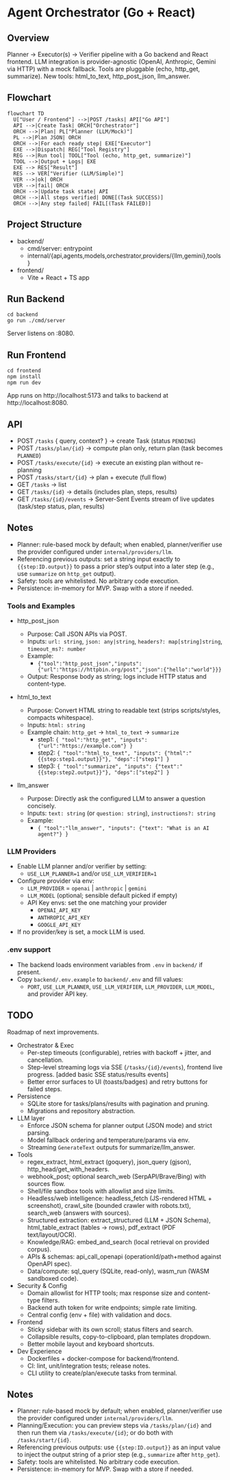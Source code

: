 # Agent Orchestrator (Go + React)

## Overview
Planner → Executor(s) → Verifier pipeline with a Go backend and React frontend. LLM integration is provider-agnostic (OpenAI, Anthropic, Gemini via HTTP) with a mock fallback. Tools are pluggable (echo, http_get, summarize).
New tools: html_to_text, http_post_json, llm_answer.

## Flowchart
```mermaid
flowchart TD
  U["User / Frontend"] -->|POST /tasks| API["Go API"]
  API -->|Create Task| ORCH["Orchestrator"]
  ORCH -->|Plan| PL["Planner (LLM/Mock)"]
  PL -->|Plan JSON| ORCH
  ORCH -->|For each ready step| EXE["Executor"]
  EXE -->|Dispatch| REG["Tool Registry"]
  REG -->|Run tool| TOOL["Tool (echo, http_get, summarize)"]
  TOOL -->|Output + Logs| EXE
  EXE --> RES["Result"]
  RES --> VER["Verifier (LLM/Simple)"]
  VER -->|ok| ORCH
  VER -->|fail| ORCH
  ORCH -->|Update task state| API
  ORCH -->|All steps verified| DONE[(Task SUCCESS)]
  ORCH -->|Any step failed| FAIL[(Task FAILED)]
```

## Project Structure
- backend/
  - cmd/server: entrypoint
  - internal/{api,agents,models,orchestrator,providers/{llm,gemini},tools}
- frontend/
  - Vite + React + TS app

## Run Backend
```
cd backend
go run ./cmd/server
```
Server listens on :8080.

## Run Frontend
```
cd frontend
npm install
npm run dev
```
App runs on http://localhost:5173 and talks to backend at http://localhost:8080.

## API
- POST `/tasks` { query, context? } → create Task (status `PENDING`)
- POST `/tasks/plan/{id}` → compute plan only, return plan (task becomes `PLANNED`)
- POST `/tasks/execute/{id}` → execute an existing plan without re-planning
- POST `/tasks/start/{id}` → plan + execute (full flow)
- GET `/tasks` → list
- GET `/tasks/{id}` → details (includes plan, steps, results)
- GET `/tasks/{id}/events` → Server-Sent Events stream of live updates (task/step status, plan, results)

## Notes
- Planner: rule-based mock by default; when enabled, planner/verifier use the provider configured under `internal/providers/llm`.
- Referencing previous outputs: set a string input exactly to `{{step:ID.output}}` to pass a prior step’s output into a later step (e.g., use `summarize` on `http_get` output).
- Safety: tools are whitelisted. No arbitrary code execution.
- Persistence: in-memory for MVP. Swap with a store if needed.


### Tools and Examples
- http_post_json
  - Purpose: Call JSON APIs via POST.
  - Inputs: `url: string`, `json: any|string`, `headers?: map[string]string`, `timeout_ms?: number`
  - Example:
    - `{"tool":"http_post_json","inputs":{"url":"https://httpbin.org/post","json":{"hello":"world"}}}`
  - Output: Response body as string; logs include HTTP status and content-type.

- html_to_text
  - Purpose: Convert HTML string to readable text (strips scripts/styles, compacts whitespace).
  - Inputs: `html: string`
  - Example chain: `http_get` → `html_to_text` → `summarize`
    - step1: `{ "tool":"http_get", "inputs": {"url":"https://example.com"} }`
    - step2: `{ "tool":"html_to_text", "inputs": {"html":"{{step:step1.output}}"}, "deps":["step1"] }`
    - step3: `{ "tool":"summarize", "inputs": {"text":"{{step:step2.output}}"}, "deps":["step2"] }`

- llm_answer
  - Purpose: Directly ask the configured LLM to answer a question concisely.
  - Inputs: `text: string` (or `question: string`), `instructions?: string`
  - Example:
    - `{ "tool":"llm_answer", "inputs": {"text": "What is an AI agent?"} }`

### LLM Providers
- Enable LLM planner and/or verifier by setting:
  - `USE_LLM_PLANNER=1` and/or `USE_LLM_VERIFIER=1`
- Configure provider via env:
  - `LLM_PROVIDER` = `openai` | `anthropic` | `gemini`
  - `LLM_MODEL` (optional; sensible default picked if empty)
  - API Key envs: set the one matching your provider
    - `OPENAI_API_KEY`
    - `ANTHROPIC_API_KEY`
    - `GOOGLE_API_KEY`
- If no provider/key is set, a mock LLM is used.

### .env support
- The backend loads environment variables from `.env` in `backend/` if present.
- Copy `backend/.env.example` to `backend/.env` and fill values:
  - `PORT`, `USE_LLM_PLANNER`, `USE_LLM_VERIFIER`, `LLM_PROVIDER`, `LLM_MODEL`, and provider API key.

## TODO
Roadmap of next improvements.

- Orchestrator & Exec
  - Per-step timeouts (configurable), retries with backoff + jitter, and cancellation.
  - Step-level streaming logs via SSE (`/tasks/{id}/events`), frontend live progress. [added basic SSE status/results events]
  - Better error surfaces to UI (toasts/badges) and retry buttons for failed steps.
- Persistence
  - SQLite store for tasks/plans/results with pagination and pruning.
  - Migrations and repository abstraction.
- LLM layer
  - Enforce JSON schema for planner output (JSON mode) and strict parsing.
  - Model fallback ordering and temperature/params via env.
  - Streaming `GenerateText` outputs for summarize/llm_answer.
- Tools
  - regex_extract, html_extract (goquery), json_query (gjson), http_head/get_with_headers.
  - webhook_post; optional search_web (SerpAPI/Brave/Bing) with sources flow.
  - Shell/file sandbox tools with allowlist and size limits.
  - Headless/web intelligence: headless_fetch (JS-rendered HTML + screenshot), crawl_site (bounded crawler with robots.txt), search_web (answers with sources).
  - Structured extraction: extract_structured (LLM + JSON Schema), html_table_extract (tables → rows), pdf_extract (PDF text/layout/OCR).
  - Knowledge/RAG: embed_and_search (local retrieval on provided corpus).
  - APIs & schemas: api_call_openapi (operationId/path+method against OpenAPI spec).
  - Data/compute: sql_query (SQLite, read-only), wasm_run (WASM sandboxed code).
- Security & Config
  - Domain allowlist for HTTP tools; max response size and content-type filters.
  - Backend auth token for write endpoints; simple rate limiting.
  - Central config (env + file) with validation and docs.
- Frontend
  - Sticky sidebar with its own scroll; status filters and search.
  - Collapsible results, copy-to-clipboard, plan templates dropdown.
  - Better mobile layout and keyboard shortcuts.
- Dev Experience
  - Dockerfiles + docker-compose for backend/frontend.
  - CI: lint, unit/integration tests; release notes.
  - CLI utility to create/plan/execute tasks from terminal.

## Notes
- Planner: rule-based mock by default; when enabled, planner/verifier use the provider configured under `internal/providers/llm`.
- Planning/Execution: you can preview steps via `/tasks/plan/{id}` and then run them via `/tasks/execute/{id}`; or do both with `/tasks/start/{id}`.
- Referencing previous outputs: use `{{step:ID.output}}` as an input value to inject the output string of a prior step (e.g., `summarize` after `http_get`).
- Safety: tools are whitelisted. No arbitrary code execution.
- Persistence: in-memory for MVP. Swap with a store if needed.

 
